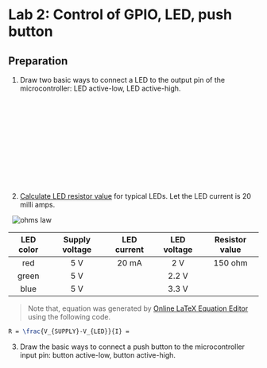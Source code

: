 # Lab 2: Control of GPIO, LED, push button


## Preparation

1. Draw two basic ways to connect a LED to the output pin of the microcontroller: LED active-low, LED active-high.

&nbsp;

&nbsp;

&nbsp;

&nbsp;

&nbsp;

&nbsp;

2. [Calculate LED resistor value](https://electronicsclub.info/leds.htm) for typical LEDs. Let the LED current is 20 milli amps.

&nbsp;
   ![ohms law](images/ohms_law.png)
&nbsp;

   | **LED color** | **Supply voltage** | **LED current** | **LED voltage** | **Resistor value** |
   | :-: | :-: | :-: | :-: | :-: |
   | red | 5&nbsp;V | 20&nbsp;mA | 2&nbsp;V | 150&nbsp;ohm |
   | green | 5&nbsp;V | | 2.2&nbsp;V | |
   | blue | 5&nbsp;V | | 3.3&nbsp;V | |

> Note that, equation was generated by [Online LaTeX Equation Editor](https://www.codecogs.com/latex/eqneditor.php) using the following code.

```LaTeX
R = \frac{V_{SUPPLY}-V_{LED}}{I} =
```
>

3. Draw the basic ways to connect a push button to the microcontroller input pin: button active-low, button active-high.

&nbsp;

&nbsp;

&nbsp;

&nbsp;

&nbsp;

&nbsp;
